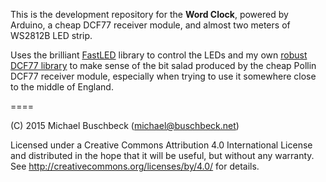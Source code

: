 This is the development repository for the **Word Clock**,
powered by Arduino, a cheap DCF77 receiver module, and almost two meters of WS2812B LED strip.

Uses the brilliant [FastLED](http://fastled.io) library to control the LEDs
and my own [robust DCF77 library](https://github.com/michael-buschbeck/arduino/tree/master/DCF77)
to make sense of the bit salad produced by the cheap Pollin DCF77 receiver module,
especially when trying to use it somewhere close to the middle of England.

====

(C) 2015 Michael Buschbeck (michael@buschbeck.net)

Licensed under a Creative Commons Attribution 4.0 International License
and distributed in the hope that it will be useful, but without any warranty.
See http://creativecommons.org/licenses/by/4.0/ for details.

